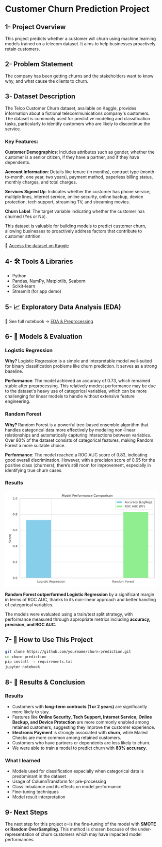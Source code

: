 # **Customer Churn Prediction Project**

## **1- Project Overview**
This project predicts whether a customer will churn using machine learning models trained on a telecom dataset. It aims to help businesses proactively retain customers.

## **2- Problem Statement**
The company has been getting churns and the stakeholders want to know why, and what cause the clients to churn.

## **3- Dataset Description**
The Telco Customer Churn dataset, available on Kaggle, provides information about a fictional telecommunications company's customers. The dataset is commonly used for predictive modeling and classification tasks, particularly to identify customers who are likely to discontinue the service.

### **Key Features**:
**Customer Demographics**: Includes attributes such as gender, whether the customer is a senior citizen, if they have a partner, and if they have dependents.

**Account Information**: Details like tenure (in months), contract type (month-to-month, one year, two years), payment method, paperless billing status, monthly charges, and total charges.

**Services Signed Up**: Indicates whether the customer has phone service, multiple lines, internet service, online security, online backup, device protection, tech support, streaming TV, and streaming movies.

**Churn Label**: The target variable indicating whether the customer has churned (Yes or No).

This dataset is valuable for building models to predict customer churn, allowing businesses to proactively address factors that contribute to customer attrition.

📎 [Access the dataset on Kaggle](https://www.kaggle.com/datasets/blastchar/telco-customer-churn?resource=download)

## **4- 🛠️ Tools & Libraries**
- Python
- Pandas, NumPy, Matplotlib, Seaborn
- Scikit-learn
- Streamlit (for app demo)

## **5- 📈 Exploratory Data Analysis (EDA)**
📘 See full notebook → [EDA & Preprocessing](Customer_Churn_Analysis/analysis.ipynb)

## **6- 🧠 Models & Evaluation**

### **Logistic Regression**

**Why?** Logistic Regression is a simple and interpretable model well-suited for binary classification problems like churn prediction. It serves as a strong baseline.

**Performance**: The model achieved an accuracy of 0.73, which remained stable after preprocessing. This relatively modest performance may be due to the dataset's heavy use of categorical variables, which can be more challenging for linear models to handle without extensive feature engineering.

### **Random Forest**

**Why?** Random Forest is a powerful tree-based ensemble algorithm that handles categorical data more effectively by modeling non-linear relationships and automatically capturing interactions between variables. Over 80% of the dataset consists of categorical features, making Random Forest a more suitable choice.

**Performance**: The model reached a ROC AUC score of 0.83, indicating good overall discrimination. However, with a precision score of 0.65 for the positive class (churners), there’s still room for improvement, especially in identifying true churn cases.

### **Results**

![Model Performance](model_performance_comparison.png)

**Random Forest outperformed Logistic Regression** by a significant margin in terms of ROC AUC, thanks to its non-linear approach and better handling of categorical variables.

The models were evaluated using a train/test split strategy, with performance measured through appropriate metrics including **accuracy, precision, and ROC AUC.**

## **7- 🧪 How to Use This Project**

```bash
git clone https://github.com/yourname/churn-prediction.git
cd churn-prediction
pip install -r requirements.txt
jupyter notebook
```

## **8- 📌 Results & Conclusion**

### **Results**

- Customers with **long-term contracts (1 or 2 years)** are significantly more likely to stay.
- Features like **Online Security, Tech Support, Internet Service, Online Backup, and Device Protection** are more commonly enabled among retained customers, suggesting they improve the customer experience.
- **Electronic Payment** is strongly associated with **churn**, while Mailed Checks are more common among retained customers.
- Customers who have partners or dependents are less likely to churn.
- We were able to train a model to predict churn with **83% accuracy**.

### **What I learned**

- Models used for classification especially when categorical data is predominant in the dataset
- Usage of ColumnTransform for pre-processing
- Class imbalance and its effects on model performance
- Fine-tuning techniques
- Model result interpretation

## **9- Next Steps**

The next step for this project o=is the fine-tuning of the model with **SMOTE or Random OverSampling**. This method is chosen because of the under-representation of churn customers which may have impacted model performances.
